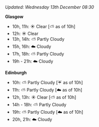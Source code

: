 *Updated: Wednesday 13th December 08:30*

**Glasgow**

* 10h, 11h: :sunny: Clear [:partly_sunny: as of 10h]
* 12h: :sunny: Clear
* 13h, 14h: :partly_sunny: Partly Cloudy
* 15h, 16h: :cloud: Cloudy
* 17h, 18h: :partly_sunny: Partly Cloudy
* 19h - 21h: :cloud: Cloudy

**Edinburgh**

* 10h: :partly_sunny: Partly Cloudy [:umbrella: as of 10h]
* 11h: :partly_sunny: Partly Cloudy [:cloud: as of 10h]
* 12h, 13h: :sunny: Clear [:partly_sunny: as of 10h]
* 14h - 18h: :partly_sunny: Partly Cloudy
* 19h: :partly_sunny: Partly Cloudy [:cloud: as of 10h]
* 20h, 21h: :cloud: Cloudy
